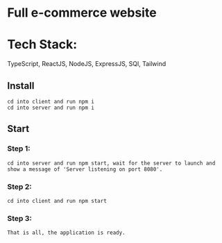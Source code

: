 # Full e-commerce website

# Tech Stack:
TypeScript, ReactJS, NodeJS, ExpressJS, SQl, Tailwind

## Install
    cd into client and run npm i
    cd into server and run npm i

## Start
### Step 1:
    cd into server and run npm start, wait for the server to launch and show a message of 'Server listening on port 8080'.
### Step 2: 
    cd into client and run npm start
### Step 3:
    That is all, the application is ready.